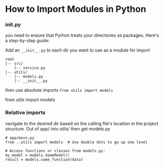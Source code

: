 # How to Import Modules in Python

### init.py

you need to ensure that Python treats your directories as packages. Here's a step-by-step guide:


Add an `__init__.py` to each dir you want to use as a module for import

```
root
|-- src/
    |-- service.py
|-- utils/
    |-- models.py
    |-- __init__.py
```

then use absolute imports `from utils import models`

from utils import models





### Relative imports

navigate to the desired dir based on the calling file's location in the project structure. Out of app/ into utils/ then get models.py

```
# app/main.py
from ..utils import models  # Use double dots to go up one level

# Access functions or classes from models.py:
my_model = models.SomeModel()
result = models.some_function(data)
```